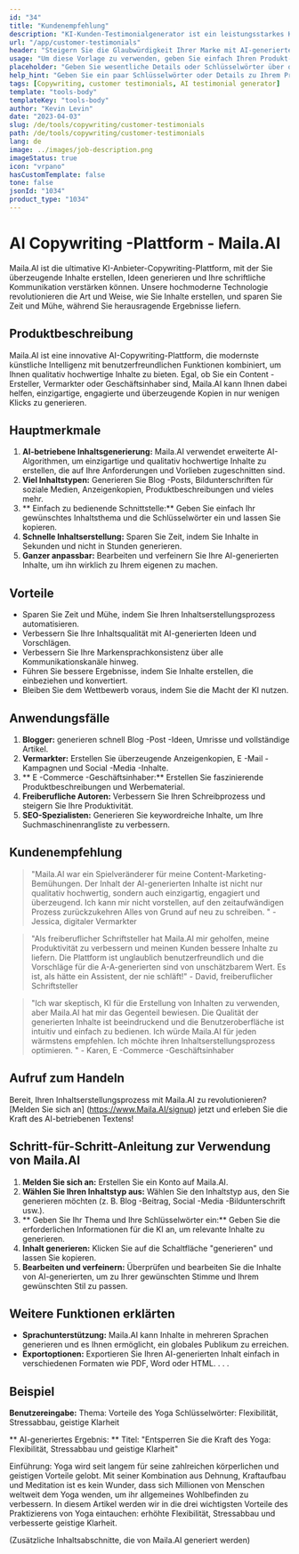 ```yaml
---
id: "34"
title: "Kundenempfehlung"
description: "KI-Kunden-Testimonialgenerator ist ein leistungsstarkes KI-gesteuerter Tool, mit dem realistische und engagierte Kunden-Testimonials für Ihre Produkte oder Dienstleistungen erstellt werden.  Sparen Sie Zeit und Mühe, indem Sie authentisch klingende Testimonials generieren, die die Vorteile und den Wert Ihres Angebots hervorheben."
url: "/app/customer-testimonials"
header: "Steigern Sie die Glaubwürdigkeit Ihrer Marke mit AI-generierten Kunden-Testimonials."
usage: "Um diese Vorlage zu verwenden, geben Sie einfach Ihren Produkt- oder Servicenamen, Schlüsselwörter oder Schlüsselfunktionen zusammen mit Kundennamen oder Standorten ein, die Sie einschließen möchten.  Dieses Tool generiert dann eine überzeugende und ansprechende Kundenaussage, die auf Ihren Eingaben basiert."
placeholder: "Geben Sie wesentliche Details oder Schlüsselwörter über das Produkt oder die Dienstleistung an, z.  Produktname wie 'Yoga-Matte', wichtige Funktionen wie 'Nicht-Schlupf', 'umweltfreundlich' oder Kundennamen und Standorte (optional)."
help_hint: "Geben Sie ein paar Schlüsselwörter oder Details zu Ihrem Produkt oder Ihrer Dienstleistung ein und wir erstellen basierend auf Ihrer Eingabe ein überzeugendes Kundendestimonial.  Optional können Sie auch Kundennamen und Standorte angeben."
tags: [Copywriting, customer testimonials, AI testimonial generator]
template: "tools-body"
templateKey: "tools-body"
author: "Kevin Levin"
date: "2023-04-03"
slug: /de/tools/copywriting/customer-testimonials
path: /de/tools/copywriting/customer-testimonials
lang: de
image: ../images/job-description.png
imageStatus: true
icon: "vrpano"
hasCustomTemplate: false
tone: false
jsonId: "1034"
product_type: "1034"
---
```


# AI Copywriting -Plattform - Maila.AI

Maila.AI ist die ultimative KI-Anbieter-Copywriting-Plattform, mit der Sie überzeugende Inhalte erstellen, Ideen generieren und Ihre schriftliche Kommunikation verstärken können. Unsere hochmoderne Technologie revolutionieren die Art und Weise, wie Sie Inhalte erstellen, und sparen Sie Zeit und Mühe, während Sie herausragende Ergebnisse liefern.

## Produktbeschreibung

Maila.AI ist eine innovative AI-Copywriting-Plattform, die modernste künstliche Intelligenz mit benutzerfreundlichen Funktionen kombiniert, um Ihnen qualitativ hochwertige Inhalte zu bieten. Egal, ob Sie ein Content -Ersteller, Vermarkter oder Geschäftsinhaber sind, Maila.AI kann Ihnen dabei helfen, einzigartige, engagierte und überzeugende Kopien in nur wenigen Klicks zu generieren.

## Hauptmerkmale

1. **AI-betriebene Inhaltsgenerierung:** Maila.AI verwendet erweiterte AI-Algorithmen, um einzigartige und qualitativ hochwertige Inhalte zu erstellen, die auf Ihre Anforderungen und Vorlieben zugeschnitten sind.
2. **Viel Inhaltstypen:** Generieren Sie Blog -Posts, Bildunterschriften für soziale Medien, Anzeigenkopien, Produktbeschreibungen und vieles mehr.
3. ** Einfach zu bedienende Schnittstelle:** Geben Sie einfach Ihr gewünschtes Inhaltsthema und die Schlüsselwörter ein und lassen Sie kopieren.
4. **Schnelle Inhaltserstellung:** Sparen Sie Zeit, indem Sie Inhalte in Sekunden und nicht in Stunden generieren.
5. **Ganzer anpassbar:** Bearbeiten und verfeinern Sie Ihre AI-generierten Inhalte, um ihn wirklich zu Ihrem eigenen zu machen.

## Vorteile

- Sparen Sie Zeit und Mühe, indem Sie Ihren Inhaltserstellungsprozess automatisieren.
- Verbessern Sie Ihre Inhaltsqualität mit AI-generierten Ideen und Vorschlägen.
- Verbessern Sie Ihre Markensprachkonsistenz über alle Kommunikationskanäle hinweg.
- Führen Sie bessere Ergebnisse, indem Sie Inhalte erstellen, die einbeziehen und konvertiert.
- Bleiben Sie dem Wettbewerb voraus, indem Sie die Macht der KI nutzen.

## Anwendungsfälle

1. **Blogger:** generieren schnell Blog -Post -Ideen, Umrisse und vollständige Artikel.
2. **Vermarkter:** Erstellen Sie überzeugende Anzeigenkopien, E -Mail -Kampagnen und Social -Media -Inhalte.
3. ** E -Commerce -Geschäftsinhaber:** Erstellen Sie faszinierende Produktbeschreibungen und Werbematerial.
4. **Freiberufliche Autoren:** Verbessern Sie Ihren Schreibprozess und steigern Sie Ihre Produktivität.
5. **SEO-Spezialisten:** Generieren Sie keywordreiche Inhalte, um Ihre Suchmaschinenrangliste zu verbessern.

## Kundenempfehlung

> "Maila.AI war ein Spielveränderer für meine Content-Marketing-Bemühungen. Der Inhalt der AI-generierten Inhalte ist nicht nur qualitativ hochwertig, sondern auch einzigartig, engagiert und überzeugend. Ich kann mir nicht vorstellen, auf den zeitaufwändigen Prozess zurückzukehren Alles von Grund auf neu zu schreiben. " - Jessica, digitaler Vermarkter

> "Als freiberuflicher Schriftsteller hat Maila.AI mir geholfen, meine Produktivität zu verbessern und meinen Kunden bessere Inhalte zu liefern. Die Plattform ist unglaublich benutzerfreundlich und die Vorschläge für die A-A-generierten sind von unschätzbarem Wert. Es ist, als hätte ein Assistent, der nie schläft!" - David, freiberuflicher Schriftsteller

> "Ich war skeptisch, KI für die Erstellung von Inhalten zu verwenden, aber Maila.AI hat mir das Gegenteil bewiesen. Die Qualität der generierten Inhalte ist beeindruckend und die Benutzeroberfläche ist intuitiv und einfach zu bedienen. Ich würde Maila.AI für jeden wärmstens empfehlen. Ich möchte ihren Inhaltserstellungsprozess optimieren. " - Karen, E -Commerce -Geschäftsinhaber

## Aufruf zum Handeln

Bereit, Ihren Inhaltserstellungsprozess mit Maila.AI zu revolutionieren? [Melden Sie sich an] (https://www.Maila.AI/signup) jetzt und erleben Sie die Kraft des AI-betriebenen Textens!

## Schritt-für-Schritt-Anleitung zur Verwendung von Maila.AI

1. **Melden Sie sich an:** Erstellen Sie ein Konto auf Maila.AI.
2. **Wählen Sie Ihren Inhaltstyp aus:** Wählen Sie den Inhaltstyp aus, den Sie generieren möchten (z. B. Blog -Beitrag, Social -Media -Bildunterschrift usw.).
3. ** Geben Sie Ihr Thema und Ihre Schlüsselwörter ein:** Geben Sie die erforderlichen Informationen für die KI an, um relevante Inhalte zu generieren.
4. **Inhalt generieren:** Klicken Sie auf die Schaltfläche "generieren" und lassen Sie kopieren.
5. **Bearbeiten und verfeinern:** Überprüfen und bearbeiten Sie die Inhalte von AI-generierten, um zu Ihrer gewünschten Stimme und Ihrem gewünschten Stil zu passen.

## Weitere Funktionen erklärten

- **Sprachunterstützung:** Maila.AI kann Inhalte in mehreren Sprachen generieren und es Ihnen ermöglicht, ein globales Publikum zu erreichen.
- **Exportoptionen:** Exportieren Sie Ihren AI-generierten Inhalt einfach in verschiedenen Formaten wie PDF, Word oder HTML.
  .
  .
  .

## Beispiel

**Benutzereingabe:**
Thema: Vorteile des Yoga
Schlüsselwörter: Flexibilität, Stressabbau, geistige Klarheit

** AI-generiertes Ergebnis: **
Titel: "Entsperren Sie die Kraft des Yoga: Flexibilität, Stressabbau und geistige Klarheit"

Einführung: Yoga wird seit langem für seine zahlreichen körperlichen und geistigen Vorteile gelobt. Mit seiner Kombination aus Dehnung, Kraftaufbau und Meditation ist es kein Wunder, dass sich Millionen von Menschen weltweit dem Yoga wenden, um ihr allgemeines Wohlbefinden zu verbessern. In diesem Artikel werden wir in die drei wichtigsten Vorteile des Praktizierens von Yoga eintauchen: erhöhte Flexibilität, Stressabbau und verbesserte geistige Klarheit.

(Zusätzliche Inhaltsabschnitte, die von Maila.AI generiert werden)
